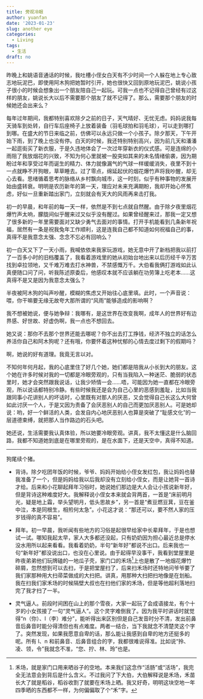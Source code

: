 ```yaml
---
title: 旁观冷眼
author: yuanfan
date: '2023-01-23'
slug: another eye
categories:
  - Living
tags:
  - 生活
draft: no
---
```




昨晚上和姚语音通话的时候，我吐槽小侄女白天有不少时间一个人躲在地上专心致志地玩泥巴，即使用阿木狗把她暂时引开，她也很快又回到原地玩泥巴，姚说小孩子很小的时候会想象出一个朋友陪自己一起玩。可我一点也不记得自己曾经有过这样的朋友，姚说长大以后不需要那个朋友了就不记得了。那么，需要那个朋友的时候她还会出来么？

每年过年期间，我都特别喜欢除夕之前的日子，天气晴好、无忧无虑。妈妈说我每天骑车到处转，自行车后座椅子上放着装备（羽毛球拍和羽毛球），可以走到哪打到哪。在盛大的节日来临之前，仿佛可以永远只做一个小孩子。除夕那天，下午开始下雨，到了晚上也没有停。白天的时候，我还特别特别高兴，因为前几天和潘潘一起逛街买了新衣服，于是久违地体会了一次过年穿新衣的仪式感。可是连绵的小雨阻了我放烟花的兴致，不知为何心里就被一股突如其来的未名情绪偷袭，因为期盼过年和享受过年而诞生的精力、体力就像漏气的气球一样缓缓消失，夜里不到十一点就睁不开狗眼，草草睡去。过了零点，绵延起伏的烟花爆竹声将我吵醒，却无心去看。思绪循着思考的脉络从乡村飘向城市，这一时刻，似乎有种事物的发展开始由盛转衰。明明是农历新年的第一天，理应对未来充满期盼，我却开始心怀焦虑，好似一旦重新踏出家门，立刻就会有天大的风雨再来击打我。

初一的早晨，和年前的每一天一样，依然是不到七点就自然醒。由于除夕夜里烟花爆竹声太响，朦胧间似乎醒来过又似乎没有醒过。如果曾经醒来过，那我一定又想了很多新的一年里需要面对又缺少勇气去面对的事情。打开手机能看到几条新年祝福，居然有一条是祝我兔年工作顺利，这是连我自己都不知道如何祝福自己的事，真得不是我意念太强、念念不忘必有回响么？

初一白天又下了一天小雨，我喊依依来我家玩游戏，她无意中开了新档把我以前打了一百多小时的旧档覆盖了，我看着游戏里的她从初始台地出来以后历经千辛万苦找到卓拉领地，又千难万难去打水神兽，不禁感慨万千。大伯看我俩打游戏如此认真便随口问了问，听我陈述原委后，他感叹本就不应该躺在功劳簿上吃老本……这真得不是又是因为我意念太强么？

半夜被阿木狗的叫声吵醒，模糊的焦虑又开始往心底里填。此时，一个声音说：喂，你干嘛要无缘无故夸大那所谓的“风雨”能够造成的影响啊？

我不想被她说，便与她争辩：我哪有，是这世界在改变我啊，成年人的世界好有边界感、好世故、好虚伪啊，我一点也不想回去。

她又说：那你不去那个世界还能去哪呢？你不出去打工挣钱，经济不独立的话怎么养活你自己和阿木狗呢？还有哦，你要怀着这种忧郁的心情去度过剩下的假期吗？

啊，她说的好有道理。我竟无言以对。

不知何年何月起，我的心底里住了好几个她，她们都是陪我从小长到大的朋友。这个她在许多时候对我的一切都是冷眼旁观的，只有当我陷入一种迷茫、脆弱的状态里时，她才会突然跟我说话，让我少矫情一会……唔，可能因为她一直都在冷眼旁观，所以说话都特别冷静。有些时候我还是会为自己心里的恶感到羞耻，比如当我跟同事小花讲别人的坏话时，心里既有对那人的厌恶，又会觉得自己长这么大何曾如此讨厌一个人，于是又因为责备了会厌恶别人的自己而更加厌恶别人。可是她却说：哟，好一个鲜活的人类，会发自内心地厌恶别人也算是突破了“耻感文化”的一层道德束缚，就把那人当作路边的石头吧。

她还说，生活需要我认真体验，所以她要冷眼旁观。讲真，我不太懂这是什么脑回路，我都不知道她到底是在哪里旁观的，是在水面下，还是天空中，真得不知道。

------

狗尾续个猪。

+ 背诗。除夕吃团年饭的时候，爷爷、妈妈开始给小侄女发红包，我让妈妈也替我准备了一个，但是妈妈给我以后我却没有立刻给小侄女，而是让她背一首诗才给。后来和小花聊起拜年习俗时，她说她们那边是大人会让小孩说新年好，但是背诗这种难度好大。我解释说小侄女本来就会背两首，一首是“床前明月光，疑是地上霜，举头望明月，低头思故乡”，另一首是“煮豆燃豆萁，豆在釜中泣，本是同根生，相煎何太急”。小花这才说：“那还可以，要不然人家的压岁钱得的真不容易”。

+ 拜年。初一早晨，我听闻有些地方的习俗是起很早给家中长辈拜年，于是也想试一试。哪知我起太早，家人大多都还没起，只有奶奶因为担心最近总是停水没水用所以起来看看。我看着奶奶，半句“新年好”都说不出口。后来我也一句“新年好”都没说出口，也没在心里说。由于起得早没事干，我看到堂屋里是昨夜弟弟他们玩牌磕的一地瓜子壳，家门口的禾场[^1]上也是散了一地烟花爆竹碎屑，忽然想到可以去扫，于是把堂屋扫了，后来扫禾场时还特地问爷爷要了我们家那种用大扫帚菜做成的大扫把。讲真，用那种大扫把扫地像是在划船。我在扫我们家禾场的时候隔壁大叔也在扫他们家的禾场，但是等他超利落地扫完了我才扫了一半。

+ 灵气逼人。前段时间困在山上的那个雪夜，大家一起玩了会成语接龙，有个十岁的小女孩接了一句“灵气逼人”。这个灵字难倒我了。因为我平时讲话时就觉得“n（你）、l（李）难分”，能听得出来区别但是自己发音时分不清，发出前鼻音后鼻音时能分得清但也有点难度。两者一结合，当下我就念不清楚灵这个字了。突然发现，如果我愿意自卑的话，那么能让我感到自卑的地方还挺多的呢。所有 l、n 和前鼻音、后鼻音组合的字，我都很难说得准。比如说“拎、凌、领，令”我就念不准，“您、拧、林、玲”也是。

[^1]: 禾场，就是家门口用来晒谷子的空地。本来我们这念作“活肠”或“活场”，我完全无法意会到背后是什么含义。不过我问了下大伯，大伯解释说是禾场，禾苗长大了就是稻谷，稻谷收割了就要在禾场上晒。我又好奇，明明这块空地一年四季晒的东西都不一样，为何偏偏取了个“禾”字。
